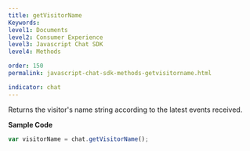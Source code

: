 ```yaml
---
title: getVisitorName
Keywords:
level1: Documents
level2: Consumer Experience
level3: Javascript Chat SDK
level4: Methods

order: 150
permalink: javascript-chat-sdk-methods-getvisitorname.html

indicator: chat
---
```


Returns the visitor's name string according to the latest events received.

**Sample Code**

```javascript
var visitorName = chat.getVisitorName();
```
